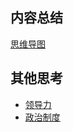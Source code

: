 ## 内容总结

[思维导图](./《如何治理国家·完整》——西塞罗.html) 

## 其他思考

- [领导力](./《如何治理国家·领导力》—西塞罗.html) 
- [政治制度](./《如何治理国家·政治制度》——西塞罗.html) 